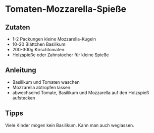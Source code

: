 # Tomaten-Mozzarella-Spieße

## Zutaten
* 1-2 Packungen kleine Mozzarella-Kugeln
* 10-20 Blättchen Basilikum
* 200-300g Kirschtomaten
* Holzspieße oder Zahnstocher für kleine Spieße

## Anleitung
* Basilikum und Tomaten waschen
* Mozzarella abtropfen lassen
* abwechselnd Tomate, Basilikum und Mozzarella auf den Holzspieß aufstecken

## Tipps
Viele Kinder mögen kein Basilikum. Kann man auch weglassen.